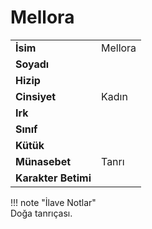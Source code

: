 # Mellora   
|  |  |  
|---|---|  
| **İsim** | Mellora |  
| **Soyadı** |  |  
| **Hizip** |  |  
| **Cinsiyet** | Kadın |  
| **Irk** |  |  
| **Sınıf** |  |  
| **Kütük** |  |  
| **Münasebet** | Tanrı |  
| **Karakter Betimi** |  |  
  
  
!!! note "İlave Notlar"  
	Doğa tanrıçası.  
